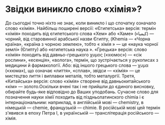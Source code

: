 # Звідки виникло слово «хімія»?

До сьогодні точно ніхто не знає, коли виникло і що спочатку означало слово «хімія».
Найбільш поширені версії:
«Єгипетська» версія: термін «хімія» походить від єгипетського слова «Хем» або «Хаме» (کيمياء) ― чорний, від старовинної арабської назви Єгипту, (Khemia ― «Чорна країна», «країна з чорною землею», тобто « хімія » ― це «наука чорної землі» (Єгипту) або «єгипетська наука ».
«Грецька» версія: слово «хімія» походить від давньо-грецького χυμος («хюмос») ― «сік рослини», «есенція», «волога», термін, що зустрічається у рукописах з медицини й фармакології.
Або: від іншого грецького слова ― χυμα («хюма»), що означає «лиття», «сплав», звідси ― «хімія» ― це мистецтво лиття і виплавки металів, тобто металургії.
Третя, «Китайська» версія: слово «хімія» створене від давньокитайського «кім» ― золото.Оскільки вчені так і не прийшли до єдиного висновку, обирайте будь-яке відповідно до Ваших уподобань.
Сучасне слово для позначення науки хімії походить від піздньолатинского chimia і є інтернаціональним: наприклад, в англійській мові ― chemistry, в німецькій ― сhemie, французькій ― chimie. В російській мові цей термін з'явився в епоху Петра I, в українській ― транслітерація російського ― хімія.
